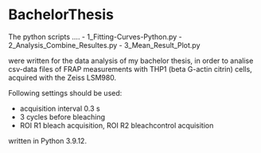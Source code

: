 # BachelorThesis

The python scripts ....
    - 1_Fitting-Curves-Python.py
    - 2_Analysis_Combine_Resultes.py
    - 3_Mean_Result_Plot.py 
    
were written for the data analysis of my bachelor thesis, in order to analise csv-data files of FRAP measurements with THP1 (beta G-actin citrin) cells, 
acquired with the Zeiss LSM980.

Following settings should be used:
  - acquisition interval 0.3 s 
  - 3 cycles before bleaching
  - ROI R1 bleach acquisition, ROI R2 bleachcontrol acquisition
  
  written in Python 3.9.12.
